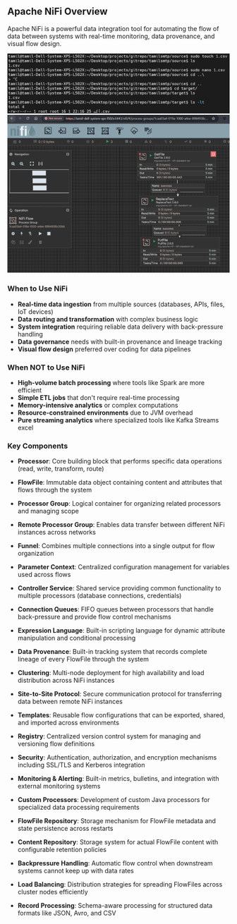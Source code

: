 ## Apache NiFi Overview

Apache NiFi is a powerful data integration tool for automating the flow of data between systems with real-time monitoring, data provenance, and visual flow design.

![](./image/linux.png)
![](./image/nifi_data_pipeline.png)

### When to Use NiFi
- **Real-time data ingestion** from multiple sources (databases, APIs, files, IoT devices)
- **Data routing and transformation** with complex business logic
- **System integration** requiring reliable data delivery with back-pressure handling
- **Data governance** needs with built-in provenance and lineage tracking
- **Visual flow design** preferred over coding for data pipelines

### When NOT to Use NiFi
- **High-volume batch processing** where tools like Spark are more efficient
- **Simple ETL jobs** that don't require real-time processing
- **Memory-intensive analytics** or complex computations
- **Resource-constrained environments** due to JVM overhead
- **Pure streaming analytics** where specialized tools like Kafka Streams excel

### Key Components

- **Processor**: Core building block that performs specific data operations (read, write, transform, route)
- **FlowFile**: Immutable data object containing content and attributes that flows through the system
- **Processor Group**: Logical container for organizing related processors and managing scope
- **Remote Processor Group**: Enables data transfer between different NiFi instances across networks
- **Funnel**: Combines multiple connections into a single output for flow organization
- **Parameter Context**: Centralized configuration management for variables used across flows
- **Controller Service**: Shared service providing common functionality to multiple processors (database connections, credentials)

- **Connection Queues**: FIFO queues between processors that handle back-pressure and provide flow control mechanisms
- **Expression Language**: Built-in scripting language for dynamic attribute manipulation and conditional processing
- **Data Provenance**: Built-in tracking system that records complete lineage of every FlowFile through the system
- **Clustering**: Multi-node deployment for high availability and load distribution across NiFi instances
- **Site-to-Site Protocol**: Secure communication protocol for transferring data between remote NiFi instances
- **Templates**: Reusable flow configurations that can be exported, shared, and imported across environments
- **Registry**: Centralized version control system for managing and versioning flow definitions
- **Security**: Authentication, authorization, and encryption mechanisms including SSL/TLS and Kerberos integration
- **Monitoring & Alerting**: Built-in metrics, bulletins, and integration with external monitoring systems
- **Custom Processors**: Development of custom Java processors for specialized data processing requirements
- **FlowFile Repository**: Storage mechanism for FlowFile metadata and state persistence across restarts
- **Content Repository**: Storage system for actual FlowFile content with configurable retention policies
- **Backpressure Handling**: Automatic flow control when downstream systems cannot keep up with data rates
- **Load Balancing**: Distribution strategies for spreading FlowFiles across cluster nodes efficiently
- **Record Processing**: Schema-aware processing for structured data formats like JSON, Avro, and CSV

